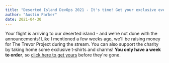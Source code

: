 ```yaml
---
title: "Deserted Island DevOps 2021 - It's time! Get your exclusive event t-shirt!"
author: "Austin Parker"
date: 2021-04-30
---
```


Your flight is arriving to our deserted island - and we're not done with the announcements! Like I mentioned a few weeks ago, we'll be raising money for The Trevor Project during the stream. You can also support the charity by taking home some exclusive t-shirts and charms! **You only have a week to order**, so [click here to get yours](https://dsrt.club/swag) before they're gone.
